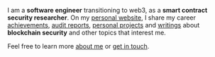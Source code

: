 I am a **software engineer** transitioning to web3, as a **smart contract security researcher**. On my [personal website](https://vesla0x1.eth.limo), I share my career [achievements](https://vesla0x1.eth.limo/achievements), [audit reports](https://vesla0x1.eth.limo/audits), [personal projects](https://vesla0x1.eth.limo/coding) and [writings](https://vesla0x1.eth.limo/articles) about **blockchain security** and other topics that interest me.

Feel free to learn more [about me](https://vesla0x1.eth.limo/about) or [get in touch](https://vesla0x1.eth.limo/contacts).
